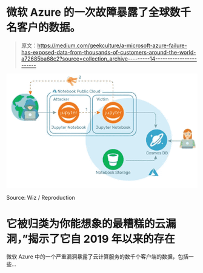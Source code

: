 # 微软 Azure 的一次故障暴露了全球数千名客户的数据。

> 原文：<https://medium.com/geekculture/a-microsoft-azure-failure-has-exposed-data-from-thousands-of-customers-around-the-world-a72685ba68c2?source=collection_archive---------14----------------------->

![](img/17ec80cebb896cddd1c7ecca3f53ae19.png)

Source: Wiz / Reproduction

# 它被归类为你能想象的最糟糕的云漏洞，”揭示了它自 2019 年以来的存在

微软 Azure 中的一个严重漏洞暴露了云计算服务的数千个客户端的数据，包括一些…